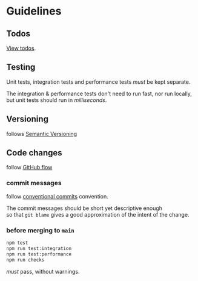 # Guidelines

## Todos

[View todos][todos].

## Testing

Unit tests, integration tests and performance tests *must* be kept separate.

The integration & performance tests don't need to run fast, nor run locally,
but unit tests should run in *milliseconds*.

## Versioning

follows [Semantic Versioning][semver]

## Code changes

follow [GitHub flow][github-flow]

### commit messages

follow [conventional commits][conv-comm] convention.

The commit messages should be short yet descriptive enough   
so that `git blame` gives a good approximation of the intent of the change.

### before merging to `main`

```bash
npm test
npm run test:integration
npm run test:performance
npm run checks
```

*must* pass, without warnings.

[todos]: ./TODO.md
[semver]: https://semver.org/
[conv-comm]: https://www.conventionalcommits.org/en/v1.0.0/#summary
[github-flow]: https://docs.github.com/en/get-started/using-github/github-flow
